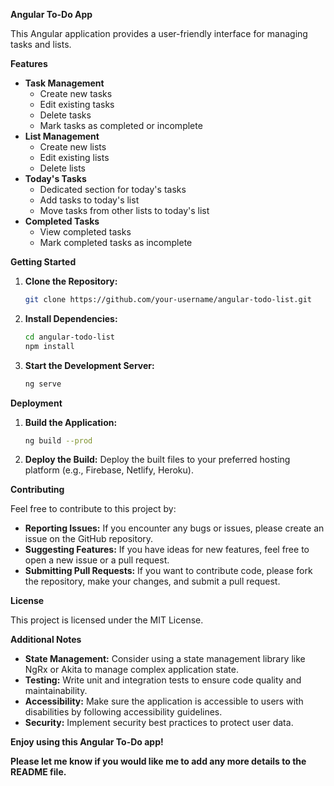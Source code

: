 **Angular To-Do App**

This Angular application provides a user-friendly interface for managing tasks and lists. 

**Features**

* **Task Management**
    * Create new tasks
    * Edit existing tasks
    * Delete tasks
    * Mark tasks as completed or incomplete
* **List Management**
    * Create new lists
    * Edit existing lists
    * Delete lists
* **Today's Tasks**
    * Dedicated section for today's tasks
    * Add tasks to today's list
    * Move tasks from other lists to today's list
* **Completed Tasks**
    * View completed tasks
    * Mark completed tasks as incomplete

**Getting Started**

1. **Clone the Repository:**
   ```bash
   git clone https://github.com/your-username/angular-todo-list.git
   ```

2. **Install Dependencies:**
   ```bash
   cd angular-todo-list
   npm install
   ```

3. **Start the Development Server:**
   ```bash
   ng serve
   ```

**Deployment**

1. **Build the Application:**
   ```bash
   ng build --prod
   ```

2. **Deploy the Build:**
   Deploy the built files to your preferred hosting platform (e.g., Firebase, Netlify, Heroku).

**Contributing**

Feel free to contribute to this project by:

* **Reporting Issues:** If you encounter any bugs or issues, please create an issue on the GitHub repository.
* **Suggesting Features:** If you have ideas for new features, feel free to open a new issue or a pull request.
* **Submitting Pull Requests:** If you want to contribute code, please fork the repository, make your changes, and submit a pull request.

**License**

This project is licensed under the MIT License.

**Additional Notes**

* **State Management:** Consider using a state management library like NgRx or Akita to manage complex application state.
* **Testing:** Write unit and integration tests to ensure code quality and maintainability.
* **Accessibility:** Make sure the application is accessible to users with disabilities by following accessibility guidelines.
* **Security:** Implement security best practices to protect user data.

**Enjoy using this Angular To-Do app!**

**Please let me know if you would like me to add any more details to the README file.**

